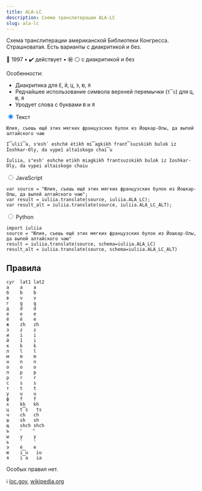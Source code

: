 ```yaml
---
title: ALA-LC
description: Схема транслитерации ALA-LC
slug: ala-lc
---
```


Схема транслитерации американской Библиотеки Конгресса. Страшноватая. Есть варианты с диакритикой и без.

📅 1997 • ✔️ действует • ㊙️ ⚪ с диакритикой и без

Особенности:

-   Диакритика для `Ё`, `Й`, `Ц`, `Э`, `Ю`, `Я`
-   Редчайшее использование символа верхней перемычки (`t͡s`) для `Ц`, `Ю`, `Я`
-   Уродует слова с буквами `Ю` и `Я`

<div class="tabs">
<input name="tabs" type="radio" id="text" checked="checked" class="input"/>
<label for="text" class="label"><span>Текст</span></label>
<div class="panel pre-group">

<pre data-ref="source" contenteditable="true" class="editable"><code>Юлия, съешь ещё этих мягких французских булок из Йошкар-Олы, да выпей алтайского чаю</code></pre>
<pre data-ref="target" data-schema="ala_lc"><code>I͡ulii͡a, sʺeshʹ eshchё ėtikh mi͡agkikh frant͡suzskikh bulok iz Ĭoshkar-Oly, da vypeĭ altaĭskogo chai͡u</code></pre>
<pre data-ref="target" data-schema="ala_lc_alt"><code>Iuliia, s"esh' eshche etikh miagkikh frantsuzskikh bulok iz Ioshkar-Oly, da vypei altaiskogo chaiu</code></pre>
</div>

<input name="tabs" type="radio" id="js" class="input"/>
<label for="js" class="label"><span>JavaScript</span></label>
<pre class="panel"><code>var source = "Юлия, съешь ещё этих мягких французских булок из Йошкар-Олы, да выпей алтайского чаю";
var result = iuliia.translate(source, iuliia.ALA_LC);
var result_alt = iuliia.translate(source, iuliia.ALA_LC_ALT);</code></pre>

<input name="tabs" type="radio" id="python" class="input"/>
<label for="python" class="label"><span>Python</span></label>
<pre class="panel"><code>import iuliia
source = "Юлия, съешь ещё этих мягких французских булок из Йошкар-Олы, да выпей алтайского чаю"
result = iuliia.translate(source, schema=iuliia.ALA_LC)
result_alt = iuliia.translate(source, schema=iuliia.ALA_LC_ALT)</code></pre>
</div>

## Правила

```
cyr  lat1 lat2
а    a    a
б    b    b
в    v    v
г    g    g
д    d    d
е    e    e
ё    ë    e
ж    zh   zh
з    z    z
и    i    i
й    ĭ    i
к    k    k
л    l    l
м    m    m
н    n    n
о    o    o
п    p    p
р    r    r
с    s    s
т    t    t
у    u    u
ф    f    f
х    kh   kh
ц    t͡s   ts
ч    ch   ch
ш    sh   sh
щ    shch shch
ъ    ʺ    "
ы    y    y
ь    ʹ    '
э    ė    e
ю    i͡u   iu
я    i͡a   ia
```

Особых правил нет.

ℹ️ [loc.gov](https://www.loc.gov/catdir/cpso/romanization/russian.pdf), [wikipedia.org](https://en.wikipedia.org/wiki/ALA-LC_romanization_for_Russian)
